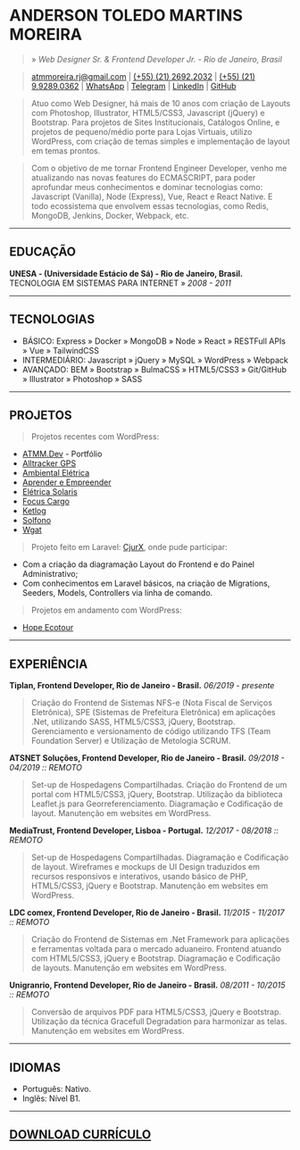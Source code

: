 # ANDERSON TOLEDO MARTINS MOREIRA
> » *Web Designer Sr. & Frontend Developer Jr. - Rio de Janeiro, Brasil*

> [atmmoreira.rj@gmail.com](mailto:atmmoreira.rj@gmail.com)
| [(+55) (21) 2692.2032](tel:+552126922032) | [(+55) (21) 9.9289.0362](tel:+5521992890362)
| [WhatsApp](https://api.whatsapp.com/send?phone=5521992890362)
| [Telegram](https://telegram.me/atmmoreira)
| [LinkedIn](http://br.linkedin.com/in/atmmoreira)
| [GitHub](https://github.com/atmmoreira)

> Atuo como Web Designer, há mais de 10 anos com criação de Layouts com Photoshop, Illustrator, HTML5/CSS3, Javascript (jQuery) e Bootstrap. Para projetos de Sites Institucionais, Catálogos Online, e projetos de pequeno/médio porte para Lojas Virtuais, utilizo WordPress, com criação de temas simples e implementação de layout em temas prontos.

> Com o objetivo de me tornar Frontend Engineer Developer, venho me atualizando nas novas features do ECMASCRIPT, para poder aprofundar meus conhecimentos e dominar tecnologias como: Javascript (Vanilla), Node (Express), Vue, React e React Native. E todo ecossistema que envolvem essas tecnologias, como Redis, MongoDB, Jenkins, Docker, Webpack, etc.

----

## EDUCAÇÃO
**UNESA - (Universidade Estácio de Sá) - Rio de Janeiro, Brasil.**
TECNOLOGIA EM SISTEMAS PARA INTERNET » *2008 - 2011*

----

## TECNOLOGIAS
- BÁSICO: Express » Docker » MongoDB » Node » React » RESTFull APIs » Vue » TailwindCSS
- INTERMEDIÁRIO: Javascript » jQuery » MySQL » WordPress » Webpack
- AVANÇADO: BEM » Bootstrap » BulmaCSS » HTML5/CSS3 » Git/GitHub » Illustrator » Photoshop » SASS

----

## PROJETOS
> Projetos recentes com WordPress:
- [ATMM.Dev](https://www.atmm.dev) - Portfólio
- [Alltracker GPS](http://www.alltrackergps.com.br)
- [Ambiental Elétrica](http://www.ambientaleletrica.com.br)
- [Aprender e Empreender](http://www.aprendereempreender.com.br)
- [Elétrica Solaris](http://www.eletricasolaris.com.br)
- [Focus Cargo](http://www.focuscargo.com)
- [Ketlog](http://www.ketlog.com.br)
- [Solfono](http://www.solfono.com.br)
- [Wgat](http://www.wgat.com.br)

> Projeto feito em Laravel: [CjurX](http://www.cjurx.com.br), onde pude participar:
- Com a criação da diagramação Layout do Frontend e do Painel Administrativo;
- Com conhecimentos em Laravel básicos, na criação de Migrations, Seeders, Models, Controllers via linha de comando.

> Projetos em andamento com WordPress:  
- [Hope Ecotour](http://www.hopeecotour.com.br/)

----

## EXPERIÊNCIA
**Tiplan, Frontend Developer, Rio de Janeiro - Brasil.**
*06/2019 - presente*
> Criação do Frontend de Sistemas NFS-e (Nota Fiscal de Serviços Eletrônica), SPE (Sistemas de Prefeitura Eletrônica) em aplicações .Net, utilizando SASS, HTML5/CSS3, jQuery, Bootstrap. Gerenciamento e versionamento de código utilizando TFS (Team Foundation Server) e Utilização de Metologia SCRUM.

**ATSNET Soluções, Frontend Developer, Rio de Janeiro - Brasil.**
*09/2018 - 04/2019 :: REMOTO*
> Set-up de Hospedagens Compartilhadas. Criação do Frontend de um portal com HTML5/CSS3, jQuery, Bootstrap. Utilização da biblioteca Leaflet.js para Georreferenciamento. Diagramação e Codificação de layout. Manutenção em websites em WordPress.

**MediaTrust, Frontend Developer, Lisboa - Portugal.**
*12/2017 - 08/2018 :: REMOTO*
> Set-up de Hospedagens Compartilhadas. Diagramação e Codificação de layout. Wireframes e mockups de UI Design traduzidos em recursos responsivos e interativos, usando básico de PHP, HTML5/CSS3, jQuery e Bootstrap. Manutenção em websites em WordPress.

**LDC comex, Frontend Developer, Rio de Janeiro - Brasil.**
*11/2015 - 11/2017 :: REMOTO*
> Criação do Frontend de Sistemas em .Net Framework para aplicações e ferramentas voltada para o mercado aduaneiro. Frontend atuando com HTML5/CSS3, jQuery e Bootstrap. Diagramação e Codificação de layouts. Manutenção em websites em WordPress.

**Unigranrio, Frontend Developer, Rio de Janeiro - Brasil.**
*08/2011 - 10/2015 :: REMOTO*
> Conversão de arquivos PDF para HTML5/CSS3, jQuery e Bootstrap. Utilização da técnica Gracefull Degradation para harmonizar as telas. Manutenção em websites em WordPress.

----

## IDIOMAS
- Português: Nativo.
- Inglês: Nível B1.

----

## [DOWNLOAD CURRÍCULO](docs/andersontoledo-pt.pdf)
